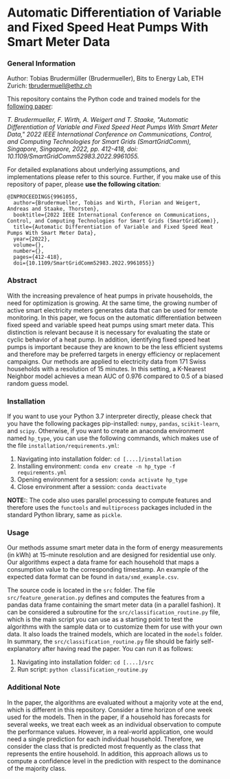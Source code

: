 # Automatic Differentiation of Variable and Fixed Speed Heat Pumps With Smart Meter Data

### General Information

Author: Tobias Brudermüller (Brudermueller), Bits to Energy Lab, ETH Zurich: tbrudermuell@ethz.ch

This repository contains the Python code and trained models for the [following paper](https://ieeexplore.ieee.org/abstract/document/9961055): 

*T. Brudermueller, F. Wirth, A. Weigert and T. Staake, "Automatic Differentiation of Variable and Fixed Speed Heat Pumps With Smart Meter Data," 2022 IEEE International Conference on Communications, Control, and Computing Technologies for Smart Grids (SmartGridComm), Singapore, Singapore, 2022, pp. 412-418, doi: 10.1109/SmartGridComm52983.2022.9961055.*

For detailed explanations about underlying assumptions, and implementations please refer to this source. 
Further, if you make use of this repository of paper, please **use the following citation**: 
```
@INPROCEEDINGS{9961055,
  author={Brudermueller, Tobias and Wirth, Florian and Weigert, Andreas and Staake, Thorsten},
  booktitle={2022 IEEE International Conference on Communications, Control, and Computing Technologies for Smart Grids (SmartGridComm)}, 
  title={Automatic Differentiation of Variable and Fixed Speed Heat Pumps With Smart Meter Data}, 
  year={2022},
  volume={},
  number={},
  pages={412-418},
  doi={10.1109/SmartGridComm52983.2022.9961055}}
```

### Abstract 

With the increasing prevalence of heat pumps in private households, the need for optimization is growing. At the same time, the growing number of active smart electricity meters generates data that can be used for remote monitoring. In this paper, we focus on the automatic differentiation between fixed speed and variable speed heat pumps using smart meter data. This distinction is relevant because it is necessary for evaluating the state or cyclic behavior of a heat pump. In addition, identifying fixed speed heat pumps is important because they are known to be the less efficient systems and therefore may be preferred targets in energy efficiency or replacement campaigns. Our methods are applied to electricity data from 171 Swiss households with a resolution of 15 minutes. In this setting, a K-Nearest Neighbor model achieves a mean AUC of 0.976 compared to 0.5 of a biased random guess model.

### Installation 

If you want to use your Python 3.7 interpreter directly, please check that you have the following packages pip-installed: ```numpy```, ```pandas```, ```scikit-learn```, and ```scipy```. Otherwise, if you want to create an anaconda environment named ```hp_type```, you can use the following commands, which makes use of the file ```installation/requirements.yml```: 

1. Navigating into installation folder: ```cd [....]/installation```
2. Installing environment: ```conda env create -n hp_type -f requirements.yml``` 
3. Opening environment for a session: ```conda activate hp_type```
4. Close environment after a session: ```conda deactivate```

**NOTE:**: The code also uses parallel processing to compute features and therefore uses the ```functools``` and ```multiprocess``` packages included in the standard Python library, same as ```pickle```.

### Usage 

Our methods assume smart meter data in the form of energy measurements (in kWh) at 15-minute resolution and are designed for residential use only. Our algorithms expect a data frame for each household that maps a consumption value to the corresponding timestamp. An example of the expected data format can be found in ```data/smd_example.csv```. 

The source code is located in the ```src``` folder. The file ```src/feature_generation.py``` defines and computes the features from a pandas data frame containing the smart meter data (in a parallel fashion).
It can be considered a subroutine for the ```src/classification_routine.py``` file, which is the main script you can use as a starting point to test the algorithms with the sample data or to customize them for use with your own data. It also loads the trained models, which are located in the ```models``` folder. In summary, the ```src/classification_routine.py``` file should be fairly self-explanatory after having read the paper. You can run it as follows:

1. Navigating into installation folder: ```cd [....]/src```
2. Run script: ```python classification_routine.py``` 


### Additional Note

In the paper, the algorithms are evaluated without a majority vote at the end, which is different in this repository. Consider a time horizon of one week used for the models. Then in the paper, if a household has forecasts for several weeks, we treat each week as an individual observation to compute the performance values. However, in a real-world application, one would need a single prediction for each individual household.  Therefore, we consider the class that is predicted most frequently as the class that represents the entire household. In addition, this approach allows us to compute a confidence level in the prediction with respect to the dominance of the majority class.
